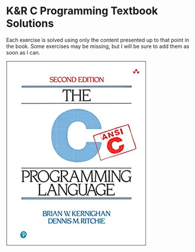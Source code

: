 # K&R C Programming Textbook Solutions

Each exercise is solved using only the content presented up to that point in the book. Some exercises may be missing, but I will be sure to add them as soon as I can.

<img src="image.jpg">
